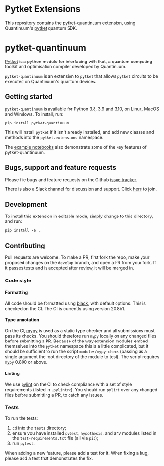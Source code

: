 # Pytket Extensions

This repository contains the pytket-quantinuum extension, using Quantinuum's
[pytket](https://cqcl.github.io/tket/pytket/api/index.html) quantum SDK.

# pytket-quantinuum

[Pytket](https://cqcl.github.io/tket/pytket/api/index.html) is a python module for interfacing
with tket, a quantum computing toolkit and optimisation compiler developed by Quantinuum.

`pytket-quantinuum` is an extension to `pytket` that allows `pytket` circuits to
be executed on Quantinuum's quantum devices.

## Getting started

`pytket-quantinuum` is available for Python 3.8, 3.9 and 3.10, on Linux, MacOS
and Windows. To install, run:

```pip install pytket-quantinuum```

This will install `pytket` if it isn't already installed, and add new classes
and methods into the `pytket.extensions` namespace.

The [example notebooks](https://github.com/CQCL/pytket-quantinuum/tree/develop/examples) also demonstrate some of the key features of pytket-quantinuum.

## Bugs, support and feature requests

Please file bugs and feature requests on the Github
[issue tracker](https://github.com/CQCL/pytket-quantinuum/issues).

There is also a Slack channel for discussion and support. Click [here](https://tketusers.slack.com/join/shared_invite/zt-18qmsamj9-UqQFVdkRzxnXCcKtcarLRA#/shared-invite/email) to join.

## Development

To install this extension in editable mode, simply change to this directory, and run:

```shell
pip install -e .
```

## Contributing

Pull requests are welcome. To make a PR, first fork the repo, make your proposed
changes on the `develop` branch, and open a PR from your fork. If it passes
tests and is accepted after review, it will be merged in.

### Code style

#### Formatting

All code should be formatted using
[black](https://black.readthedocs.io/en/stable/), with default options. This is
checked on the CI. The CI is currently using version 20.8b1.

#### Type annotation

On the CI, [mypy](https://mypy.readthedocs.io/en/stable/) is used as a static
type checker and all submissions must pass its checks. You should therefore run
`mypy` locally on any changed files before submitting a PR. Because of the way
extension modules embed themselves into the `pytket` namespace this is a little
complicated, but it should be sufficient to run the script `modules/mypy-check`
(passing as a single argument the root directory of the module to test). The
script requires `mypy` 0.800 or above.

#### Linting

We use [pylint](https://pypi.org/project/pylint/) on the CI to check compliance
with a set of style requirements (listed in `.pylintrc`). You should run
`pylint` over any changed files before submitting a PR, to catch any issues.

### Tests

To run the tests:

1. `cd` into the `tests` directory;
2. ensure you have installed `pytest`, `hypothesis`, and any modules listed in
the `test-requirements.txt` file (all via `pip`);
3. run `pytest`.

When adding a new feature, please add a test for it. When fixing a bug, please
add a test that demonstrates the fix.
